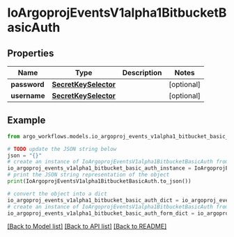 # IoArgoprojEventsV1alpha1BitbucketBasicAuth


## Properties

Name | Type | Description | Notes
------------ | ------------- | ------------- | -------------
**password** | [**SecretKeySelector**](SecretKeySelector.md) |  | [optional] 
**username** | [**SecretKeySelector**](SecretKeySelector.md) |  | [optional] 

## Example

```python
from argo_workflows.models.io_argoproj_events_v1alpha1_bitbucket_basic_auth import IoArgoprojEventsV1alpha1BitbucketBasicAuth

# TODO update the JSON string below
json = "{}"
# create an instance of IoArgoprojEventsV1alpha1BitbucketBasicAuth from a JSON string
io_argoproj_events_v1alpha1_bitbucket_basic_auth_instance = IoArgoprojEventsV1alpha1BitbucketBasicAuth.from_json(json)
# print the JSON string representation of the object
print(IoArgoprojEventsV1alpha1BitbucketBasicAuth.to_json())

# convert the object into a dict
io_argoproj_events_v1alpha1_bitbucket_basic_auth_dict = io_argoproj_events_v1alpha1_bitbucket_basic_auth_instance.to_dict()
# create an instance of IoArgoprojEventsV1alpha1BitbucketBasicAuth from a dict
io_argoproj_events_v1alpha1_bitbucket_basic_auth_form_dict = io_argoproj_events_v1alpha1_bitbucket_basic_auth.from_dict(io_argoproj_events_v1alpha1_bitbucket_basic_auth_dict)
```
[[Back to Model list]](../README.md#documentation-for-models) [[Back to API list]](../README.md#documentation-for-api-endpoints) [[Back to README]](../README.md)


